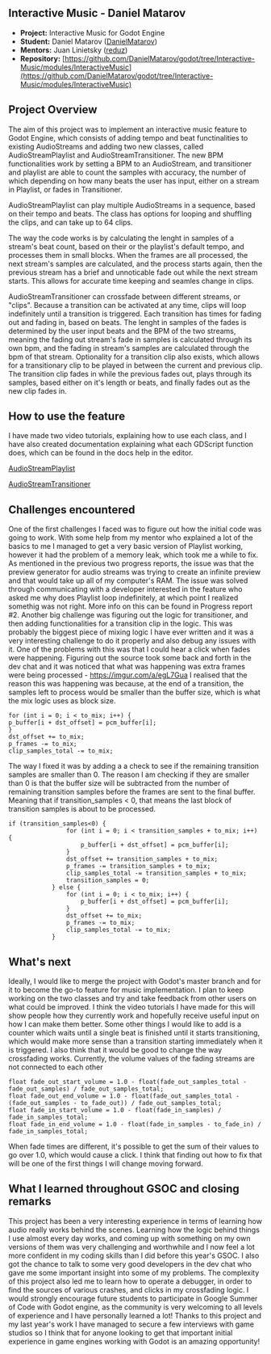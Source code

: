﻿## **Interactive Music - Daniel Matarov**

-   **Project:**  Interactive Music for Godot Engine
-   **Student:**  Daniel Matarov ([DanielMatarov](https://github.com/DanielMatarov))
-   **Mentors:**  Juan Linietsky ([reduz](https://github.com/reduz))
-   **Repository:**  [https://github.com/DanielMatarov/godot/tree/Interactive-Music/modules/InteractiveMusic](https://github.com/DanielMatarov/godot/tree/Interactive-Music/modules/InteractiveMusic)

## Project Overview
The aim of this project was to implement an interactive music feature to Godot Engine, which consists of adding tempo and beat functinalities to existing AudioStreams and adding two new classes, called AudioStreamPlaylist and AudioStreamTransitioner. 
The new BPM functionalities work by setting a BPM to an AudioStream, and transitioner and playlist are able to count the samples with accuracy, the number of which depending on how many beats the user has input, either on a stream in Playlist, or fades in Transitioner. 

AudioStreamPlaylist can play multiple AudioStreams in a sequence, based on their tempo and beats. The class has options for looping and shuffling the clips, and can take up to 64 clips. 

The way the code works is by calculating the lenght in samples of a stream's beat count, based on their or the playlist's default tempo, and processes them in small blocks. When the frames are all processed, the next stream's samples are calculated, and the process starts again, then the previous stream has a brief and unnoticable fade out while the next stream starts. This allows for accurate time keeping and seamles change in clips. 

AudioStreamTransitioner can crossfade between different streams, or "clips". Because a transition can be activated at any time, clips will loop indefinitely until a transition is triggered. Each transition has times for fading out and fading in, based on beats. The lenght in samples of the fades is determined by the user input beats and the BPM of the two streams, meaning the fading out stream's fade in samples is calculated through its own bpm, and the fading in stream's samples are calculated through the bpm of that stream. Optionality for a transition clip also exists, which allows for a transitionary clip to be played in between the current and previous clip. The transition clip fades in while the previous fades out, plays through its samples, based either on it's length or beats, and finally fades out as the new clip fades in. 


## How to use the feature

I have made two video tutorials, explaining how to use each class, and I have also created documentation explaining what each GDScript function does, which can be found in the docs help in the editor. 

[AudioStreamPlaylist](https://youtu.be/RKMyb0WuBMc)

[AudioStreamTransitioner](https://youtu.be/1aNV5DjJu58)

## Challenges encountered 
One of the first challenges I faced was to figure out how the initial code was going to work. With some help from my mentor who explained a lot of the basics to me I managed to get a very basic version of Playlist working, however it had the problem of a memory leak, which took me a while to fix. As mentioned in the previous two progress reports, the issue was that the preview generator for audio streams was trying to create an infinite preview and that would take up all of my computer's RAM. The issue was solved through communicating with a developer interested in the feature who asked me why does Playlist loop indefinitely, at which point I realized somethig was not right. More info on this can be found in Progress report #2. 
Another big challenge was figuring out the logic for transitioner, and then adding functionalities for a transition clip in the logic. This was probably the biggest piece of mixing logic I have ever written and it was a very interesting challenge to do it properly and also debug any issues with it.
One of the problems with this was that I could hear a click when fades were happening. Figuring out the source took some back and forth in the dev chat and it was noticed that what was happening was extra frames were being processed - https://imgur.com/a/egL7Gua
I realised that the reason this was happening was because, at the end of a transition, the samples left to process would be smaller than the buffer size, which is what the mix logic uses as block size. 

    for (int i = 0; i < to_mix; i++) {
    p_buffer[i + dst_offset] = pcm_buffer[i];
    }
    dst_offset += to_mix;
    p_frames -= to_mix;
    clip_samples_total -= to_mix;
The way I fixed it was by adding a a check to see if the remaining transition samples are smaller than 0. The reason I am checking if they are smaller than 0 is that the buffer size will be subtracted from the number of remaining transition samples before the frames are sent to the final buffer. Meaning that if transition_samples < 0, that means the last block of transition samples is about to be processed. 	

    if (transition_samples<0) {
    				for (int i = 0; i < transition_samples + to_mix; i++) {
    					p_buffer[i + dst_offset] = pcm_buffer[i];
    				}
    				dst_offset += transition_samples + to_mix;
    				p_frames -= transition_samples + to_mix;
    				clip_samples_total -= transition_samples + to_mix;
    				transition_samples = 0;	
    			} else {
    				for (int i = 0; i < to_mix; i++) {
    					p_buffer[i + dst_offset] = pcm_buffer[i];
    				}
    				dst_offset += to_mix;
    				p_frames -= to_mix;
    				clip_samples_total -= to_mix;
    			}	


## What's next 
Ideally, I would like to merge the project with Godot's master branch and for it to become the go-to feature for music implementation. I plan to keep working on the two classes and try and take feedback from other users on what could be improved. I think the video tutorials I have made for this will show people how they currently work and hopefully receive useful input on how I can make them better. 
Some other things I would like to add is a counter which waits until a single beat is finished until it starts transitioning, which would make more sense than a transition starting immediately when it is triggered. I also think that it would be good to change the way crossfading works. Currently, the volume values of the fading streams are not connected to each other

    float fade_out_start_volume = 1.0 - float(fade_out_samples_total - fade_out_samples) / fade_out_samples_total;
    float fade_out_end_volume = 1.0 - float(fade_out_samples_total - (fade_out_samples - to_fade_out)) / fade_out_samples_total;						
    float fade_in_start_volume = 1.0 - float(fade_in_samples) / fade_in_samples_total;
    float fade_in_end_volume = 1.0 - float(fade_in_samples - to_fade_in) / fade_in_samples_total;		

 When fade times are different, it's possible to get the sum of their values to go over 1.0, which would cause a click. I think that finding out how to fix that will be one of the first things I will change moving forward.

## What I learned throughout GSOC and closing remarks
This project has been a very interesting experience in terms of learning how audio really works behind the scenes. Learning how the logic behind things I use almost every day works, and coming up with something on my own versions of them was very challenging and worthwhile and I now feel a lot more confident in my coding skills than I did before this year's GSOC. I also got the chance to talk to some very good developers in the dev chat who gave me some important insight into some of my problems. The complexity of this project also led me to learn how to operate a debugger, in order to find the sources of various crashes, and clicks in my crossfading logic. 
I would strongly encourage future students to participate in Google Summer of Code with Godot engine, as the community is very welcoming to all levels of experience and I have personally learned a lot! 
Thanks to this project and my last year's work I have managed to secure a few interviews with game studios so I think that for anyone looking to get that important initial experience in game engines working with Godot is an amazing opportunity! 

